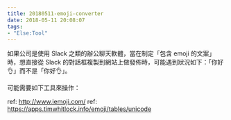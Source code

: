 ```yaml
---
title: 20180511-emoji-converter
date: 2018-05-11 20:08:07
tags:
- "Else:Tool"
---
```


如果公司是使用 Slack 之類的辦公聊天軟體，當在制定「包含 emoji 的文案」時，想直接從 Slack 的對話框複製到網站上做發佈時，可能遇到狀況如下：「你好:ok_hand:」而不是「你好👌」。

可能需要如下工具來操作：

ref: http://www.iemoji.com/
ref: https://apps.timwhitlock.info/emoji/tables/unicode
